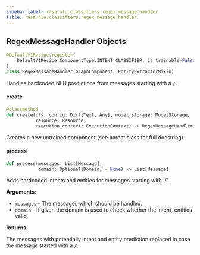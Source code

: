 ```yaml
---
sidebar_label: rasa.nlu.classifiers.regex_message_handler
title: rasa.nlu.classifiers.regex_message_handler
---
```

## RegexMessageHandler Objects

```python
@DefaultV1Recipe.register(
    DefaultV1Recipe.ComponentType.INTENT_CLASSIFIER, is_trainable=False
)
class RegexMessageHandler(GraphComponent, EntityExtractorMixin)
```

Handles hardcoded NLU predictions from messages starting with a `/`.

#### create

```python
@classmethod
def create(cls, config: Dict[Text, Any], model_storage: ModelStorage,
           resource: Resource,
           execution_context: ExecutionContext) -> RegexMessageHandler
```

Creates a new untrained component (see parent class for full docstring).

#### process

```python
def process(messages: List[Message],
            domain: Optional[Domain] = None) -> List[Message]
```

Adds hardcoded intents and entities for messages starting with &#x27;/&#x27;.

**Arguments**:

- `messages` - The messages which should be handled.
- `domain` - If given the domain is used to check whether the intent, entities
  valid.
  

**Returns**:

  The messages with potentially intent and entity prediction replaced
  in case the message started with a `/`.

